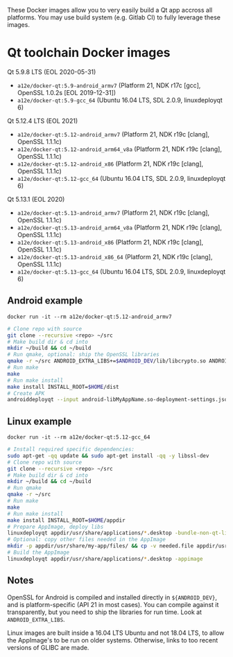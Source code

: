 These Docker images allow you to very easily build a Qt app accross all platforms. You may use build system (e.g. Gitlab CI) to fully leverage these images.

Qt toolchain Docker images
==========================

Qt 5.9.8 LTS (EOL 2020-05-31)
* `a12e/docker-qt:5.9-android_armv7` (Platform 21, NDK r17c [gcc], OpenSSL 1.0.2s [EOL 2019-12-31])
* `a12e/docker-qt:5.9-gcc_64` (Ubuntu 16.04 LTS, SDL 2.0.9, linuxdeployqt 6)

Qt 5.12.4 LTS (EOL 2021)
* `a12e/docker-qt:5.12-android_armv7` (Platform 21, NDK r19c [clang], OpenSSL 1.1.1c)
* `a12e/docker-qt:5.12-android_arm64_v8a` (Platform 21, NDK r19c [clang], OpenSSL 1.1.1c)
* `a12e/docker-qt:5.12-android_x86` (Platform 21, NDK r19c [clang], OpenSSL 1.1.1c)
* `a12e/docker-qt:5.12-gcc_64` (Ubuntu 16.04 LTS, SDL 2.0.9, linuxdeployqt 6)

Qt 5.13.1 (EOL 2020)
* `a12e/docker-qt:5.13-android_armv7` (Platform 21, NDK r19c [clang], OpenSSL 1.1.1c)
* `a12e/docker-qt:5.13-android_arm64_v8a` (Platform 21, NDK r19c [clang], OpenSSL 1.1.1c)
* `a12e/docker-qt:5.13-android_x86` (Platform 21, NDK r19c [clang], OpenSSL 1.1.1c)
* `a12e/docker-qt:5.13-android_x86_64` (Platform 21, NDK r19c [clang], OpenSSL 1.1.1c)
* `a12e/docker-qt:5.13-gcc_64` (Ubuntu 16.04 LTS, SDL 2.0.9, linuxdeployqt 6)

Android example
---------------

`docker run -it --rm a12e/docker-qt:5.12-android_armv7`

```sh
# Clone repo with source
git clone --recursive <repo> ~/src
# Make build dir & cd into
mkdir ~/build && cd ~/build
# Run qmake, optional: ship the OpenSSL libraries
qmake -r ~/src ANDROID_EXTRA_LIBS+=$ANDROID_DEV/lib/libcrypto.so ANDROID_EXTRA_LIBS+=$ANDROID_DEV/lib/libssl.so
# Run make
make
# Run make install 
make install INSTALL_ROOT=$HOME/dist
# Create APK
androiddeployqt --input android-libMyAppName.so-deployment-settings.json --output dist/ --android-platform $SDK_PLATFORM --deployment bundled --gradle --release
```

Linux example
-------------

`docker run -it --rm a12e/docker-qt:5.12-gcc_64`

```sh
# Install required specific dependencies:
sudo apt-get -qq update && sudo apt-get install -qq -y libssl-dev
# Clone repo with source
git clone --recursive <repo> ~/src
# Make build dir & cd into
mkdir ~/build && cd ~/build
# Run qmake
qmake -r ~/src
# Run make
make
# Run make install 
make install INSTALL_ROOT=$HOME/appdir
# Prepare AppImage, deploy libs
linuxdeployqt appdir/usr/share/applications/*.desktop -bundle-non-qt-libs -qmldir=~/src/resources/ -extra-plugins=iconengines
# Optional: copy other files needed in the AppImage
mkdir -p appdir/usr/share/my-app/files/ && cp -v needed.file appdir/usr/share/my-app/files/
# Build the AppImage
linuxdeployqt appdir/usr/share/applications/*.desktop -appimage
```

Notes
-----

OpenSSL for Android is compiled and installed directly in `${ANDROID_DEV}`, and is platform-specific (API 21 in most cases). You can compile against it transparently, but you need to ship the libraries for run time. Look at `ANDROID_EXTRA_LIBS`.

Linux images are built inside a 16.04 LTS Ubuntu and not 18.04 LTS, to allow the AppImage's to be run on older systems. Otherwise, links to too recent versions of GLIBC are made.

